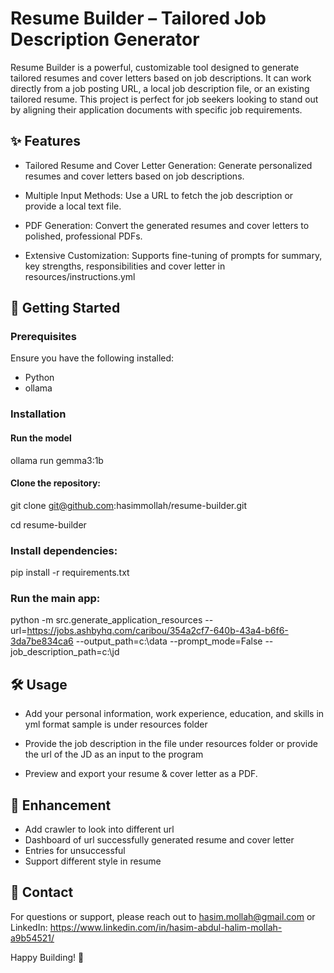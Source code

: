 # Resume Builder – Tailored Job Description Generator

Resume Builder is a powerful, customizable tool designed to generate tailored resumes and cover letters based on job descriptions. It can work directly from a job posting URL, a local job description file, or an existing tailored resume. This project is perfect for job seekers looking to stand out by aligning their application documents with specific job requirements.

## ✨ Features

- Tailored Resume and Cover Letter Generation: Generate personalized resumes and cover letters based on job descriptions.

- Multiple Input Methods: Use a URL to fetch the job description or provide a local text file.

- PDF Generation: Convert the generated resumes and cover letters to polished, professional PDFs.

- Extensive Customization: Supports fine-tuning of prompts for summary, key strengths, responsibilities and cover letter in resources/instructions.yml


## 🚀 Getting Started

### Prerequisites

Ensure you have the following installed:

- Python
- ollama 


### Installation

#### Run the model
ollama run gemma3:1b

#### Clone the repository:

git clone git@github.com:hasimmollah/resume-builder.git

cd resume-builder

### Install dependencies:

pip install -r requirements.txt

### Run the main app:

python -m src.generate_application_resources --url=https://jobs.ashbyhq.com/caribou/354a2cf7-640b-43a4-b6f6-3da7be834ca6 --output_path=c:\data --prompt_mode=False --job_description_path=c:\jd




## 🛠️ Usage

- Add your personal information, work experience, education, and skills in yml format sample is under resources folder

- Provide the job description in the file under resources folder or provide the url of the JD as an input to the program

- Preview and export your resume & cover letter as a PDF.

## 🎯 Enhancement
- Add crawler to look into different url
- Dashboard of url successfully generated resume and cover letter
- Entries for unsuccessful
- Support different style in resume

## 📧 Contact

For questions or support, please reach out to hasim.mollah@gmail.com or LinkedIn: https://www.linkedin.com/in/hasim-abdul-halim-mollah-a9b54521/

Happy Building! 🚀